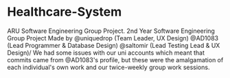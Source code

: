 # Healthcare-System
ARU Software Engineering Group Project.
2nd Year Software Engineering Group Project
Made by @uniquedrop (Team Leader, UX Design) @AD1083 (Lead Programmer & Database Design) @saltomir (Lead Testing Lead & UX Design)/
We had some issues with our uni accounts which meant that commits came from @AD1083's profile, but these were the amalgamation of 
each individual's own work and our twice-weekly group work sessions.
